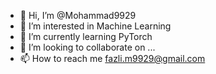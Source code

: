- 👋 Hi, I’m @Mohammad9929
- 👀 I’m interested in Machine Learning
- 🌱 I’m currently learning PyTorch
- 💞️ I’m looking to collaborate on ...
- 📫 How to reach me fazli.m9929@gmail.com

<!---
Mohammad9929/Mohammad9929 is a ✨ special ✨ repository because its `README.md` (this file) appears on your GitHub profile.
You can click the Preview link to take a look at your changes.
--->

